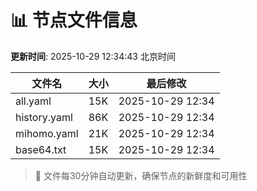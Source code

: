 # 📊 节点文件信息

**更新时间**: 2025-10-29 12:34:43 北京时间

| 文件名 | 大小 | 最后修改 |
|--------|------|----------|
| all.yaml | 15K | 2025-10-29 12:34 |
| history.yaml | 86K | 2025-10-29 12:34 |
| mihomo.yaml | 21K | 2025-10-29 12:34 |
| base64.txt | 15K | 2025-10-29 12:34 |

> 🔄 文件每30分钟自动更新，确保节点的新鲜度和可用性
